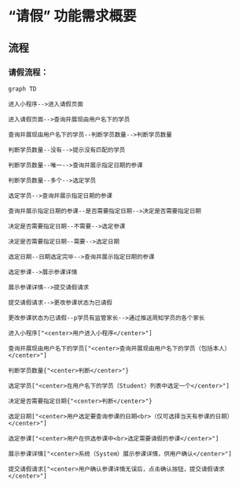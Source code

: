 # “请假” 功能需求概要

## 流程

### 请假流程：

```mermaid
graph TD

进入小程序-->进入请假页面

进入请假页面-->查询并展现由用户名下的学员

查询并展现由用户名下的学员--判断学员数量-->判断学员数量

判断学员数量--没有-->提示没有匹配的学员

判断学员数量--唯一-->查询并展示指定日期的参课

判断学员数量--多个-->选定学员

选定学员-->查询并展示指定日期的参课

查询并展示指定日期的参课--是否需要指定日期-->决定是否需要指定日期

决定是否需要指定日期--不需要-->选定参课

决定是否需要指定日期--需要-->选定日期

选定日期--日期选定完毕-->查询并展示指定日期的参课

选定参课-->展示参课详情

展示参课详情-->提交请假请求

提交请假请求-->更改参课状态为已请假

更改参课状态为已请假--p学员有监管家长-->通过推送周知学员的各个家长

进入小程序["<center>用户进入小程序</center>"]

查询并展现由用户名下的学员["<center>查询并展现由用户名下的学员（包括本人）</center>"]

判断学员数量{"<center>判断</center>"}

选定学员["<center>在用户名下的学员（Student）列表中选定一个</center>"]

决定是否需要指定日期{"<center>判断</center>"}

选定日期["<center>用户选定要查询参课的日期<br>（仅可选择当天有参课的日期）</center>"]

选定参课["<center>用户在供选参课中<br>选定需要请假的参课</center>"]

展示参课详情["<center>系统（System）展示参课详情，供用户确认</center>"]

提交请假请求["<center>用户确认参课详情无误后，点击确认按钮，提交请假请求</center>"]

```
<!--stackedit_data:
eyJoaXN0b3J5IjpbMTg1OTMwODU3MCwtMzk1Njg3MzY3LC0xND
kzNjk3MzcxLC0xNDY5MDk2MTc5LC0xMDg5NTkwMTkwLC0xMDg5
NTkwMTkwLC0xOTc2NDg4Mzg0LC05MzIwODIyNzIsLTEzOTc3Nz
A2NDQsMjEwMjk2OTA1MywtMTU0OTU1NzYyMCwxMzQ3MTg3NzQ2
LDMxNDc5Nzk1NSwtNTI5NTgyMjQsMTEwMjM2OTUzLDg0MjQwNT
AwNiwxOTQ5ODk1MTUzLC0zOTM0Njc1OTIsLTEyODgyMTI2MTMs
MTk2OTU3ODQ2MV19
-->